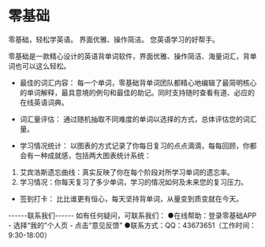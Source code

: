# 零基础
零基础，轻松学英语。
界面优雅、操作简洁。
您英语学习的好帮手。

零基础是一款精心设计的英语背单词软件，界面优雅、操作简洁、海量词汇，背单词也可以这么轻松。

- 最佳的词汇内容：
每一个单词，零基础背单词团队都精心地编辑了最简明核心的单词解释，最具意境的例句和最佳的助记。同时支持随时查看有道、必应的在线英语词典。

- 词汇量评估：
通过随机抽取不同难度的单词以选择的方式，总体评估您的词汇量。

- 学习情况统计：
以图表的方式记录了你每日复习的点点滴滴，每每回顾，你都会有一种成就感，包括两大图表统计系统：
1. 艾宾浩斯遗忘曲线：真实反映了你在每个阶段对所学习单词的遗忘率。
2. 学习情况：你每天复习了多少单词，学习的情况如何及未来您的复习压力。

- 签到打卡：
比比谁更有恒心，每天坚持背单词，从量变到质变就在今天。

------联系我们------
如有任何疑问，可联系我们：
●在线帮助：登录零基础APP - 选择“我的”个人页 - 点击“意见反馈”
●联系方式：QQ：43673651（工作时间：9:30-18:00）
